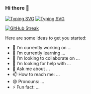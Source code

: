 ### Hi there 👋
[![Typing SVG](https://readme-typing-svg.demolab.com?font=Fira+Code&pause=1000&color=FF5B0D&background=FF586B00&center=true&repeat=false&size=40&width=435&lines=Roua+Laadouz)](https://git.io/typing-svg)
[![Typing SVG](https://readme-typing-svg.demolab.com?font=Fira+Code&pause=1000&color=FF8A34&background=FF586B00&size=40&center=true&width=435&lines=Software+Developer+Engineer)](https://git.io/typing-svg)

[![GitHub Streak](https://streak-stats.demolab.com?user=RouaL312&hide_border=true&mode=weekly)](https://git.io/streak-stats)

Here are some ideas to get you started:

- 🔭 I’m currently working on ...
- 🌱 I’m currently learning ...
- 👯 I’m looking to collaborate on ...
- 🤔 I’m looking for help with ...
- 💬 Ask me about ...
- 📫 How to reach me: ...
- 😄 Pronouns: ...
- ⚡ Fun fact: ...

